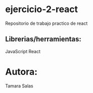 ﻿# ejercicio-2-react
Repositorio de trabajo practico de react

## Librerias/herramientas:
JavaScript
React

# Autora:
Tamara Salas
